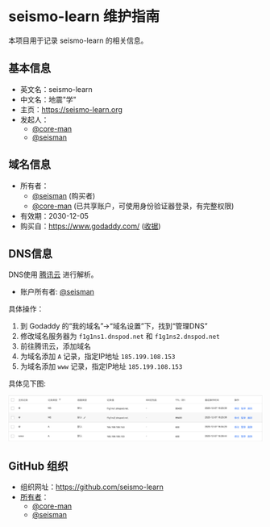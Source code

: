 # seismo-learn 维护指南

本项目用于记录 seismo-learn 的相关信息。

## 基本信息

- 英文名：seismo-learn
- 中文名：地震"学"
- 主页：https://seismo-learn.org
- 发起人：
  - [@core-man](https://github.com/core-man)
  - [@seisman](https://github.com/seisman)

## 域名信息

- 所有者：
  - [@seisman](https://github.com/seisman) (购买者)
  - [@core-man](https://github.com/core-man) (已共享账户，可使用身份验证器登录，有完整权限)
- 有效期：2030-12-05
- 购买自：https://www.godaddy.com/ ([收据](domain-receipt.pdf))

## DNS信息

DNS使用 [腾讯云](https://cloud.tencent.com/) 进行解析。

- 账户所有者: [@seisman](https://github.com/seisman)

具体操作：

1. 到 Godaddy 的“我的域名”->“域名设置”下，找到“管理DNS”
2. 修改域名服务器为 `f1g1ns1.dnspod.net` 和 `f1g1ns2.dnspod.net`
3. 前往腾讯云，添加域名
4. 为域名添加 `A` 记录，指定IP地址 `185.199.108.153`
5. 为域名添加 `www` 记录，指定IP地址 `185.199.108.153`

具体见下图:

![](DNS.png)

## GitHub 组织

- 组织网址：https://github.com/seismo-learn
- [所有者](https://github.com/orgs/seismo-learn/people?query=role%3Aowner)：
  - [@core-man](https://github.com/core-man)
  - [@seisman](https://github.com/seisman)
